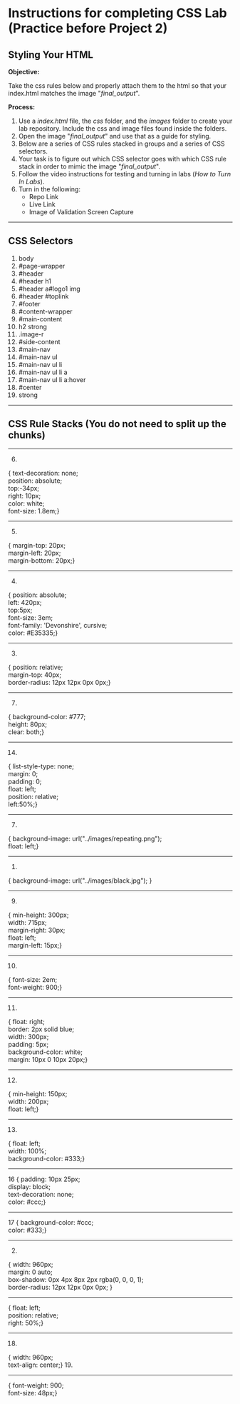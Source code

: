 # Instructions for completing CSS Lab (Practice before Project 2)
## Styling Your HTML

**Objective:**

Take the css rules below and properly attach them to the html so that your index.html matches the image "*final_output*". 

**Process:**
1.	Use a *index.html* file, the *css* folder, and the *images* folder to create your lab repository. Include the css and image files found inside the folders.
2.	Open the image "*final_output*" and use that as a guide for styling.
3.	Below are a series of CSS rules stacked in groups and a series of CSS selectors.
4.	Your task is to figure out which CSS selector goes with which CSS rule stack in order to mimic the image "*final_output*".
5.	Follow the video instructions for testing and turning in labs (*How to Turn In Labs*). 
6.	Turn in the following:
    * Repo Link
    * Live Link
    * Image of Validation Screen Capture
    

***

## CSS Selectors

1.	body
2.	#page-wrapper
3.	#header
4.	#header h1
5.	#header a#logo1 img
6.	#header #toplink
7.	#footer
8.	#content-wrapper
9.	#main-content
10.	h2 strong
11.	.image-r
12.	#side-content
13.	#main-nav
14.	#main-nav ul
15.	#main-nav ul li
16.	#main-nav ul li a
17.	#main-nav ul li a:hover
18.	#center
19.	strong

***

## CSS Rule Stacks (You do not need to split up the chunks)
***
<!--This is one of very few situations where br is justified, a semantic break in the text. REMOVE the br in your final CSS -->
6.
{ text-decoration: none;<br>
    position: absolute;<br>
    top:-34px;<br>
    right: 10px;<br>
    color: white;<br>
  font-size: 1.8em;}
***
5.
{ margin-top: 20px;<br>
  margin-left: 20px;<br>
  margin-bottom: 20px;}
***
4.
{   position: absolute;<br>
    left: 420px;<br>
    top:5px;<br>
  font-size: 3em;<br>
    font-family: 'Devonshire', cursive;<br>
  color: #E35335;}
***
3.
{ position: relative;<br>
  margin-top: 40px;<br>
  border-radius: 12px 12px 0px 0px;}
***
7.
{   background-color: #777;<br>
    height: 80px;<br>
    clear: both;}
***
14.
{   list-style-type: none;<br>
    margin: 0;<br>
    padding: 0;<br>
    float: left;<br>
    position: relative;<br>
    left:50%;}
***
7.
{   background-image: url("../images/repeating.png");<br>
    float: left;}
***
1.
{   background-image: url("../images/black.jpg"); }
***
9.
{   min-height: 300px;<br>
    width: 715px;<br>
    margin-right: 30px;<br>
    float: left;<br>
    margin-left: 15px;}
***
10.
{ font-size: 2em;<br>
  font-weight: 900;}
***
11.
{   float: right;<br>
    border: 2px solid blue;<br>
  width: 300px;<br>
    padding: 5px;<br>
    background-color: white;<br>
    margin: 10px 0 10px 20px;}
***
12.
{   min-height: 150px;<br>
    width: 200px;<br>
    float: left;}
***
13.
{   float: left;<br>
    width: 100%;<br>
    background-color: #333;}
***
16
{   padding: 10px 25px;<br>
    display: block;<br>
    text-decoration: none;<br>
    color: #ccc;}
***
17
{   background-color: #ccc;<br>
    color: #333;}
***
2.
{   width: 960px;<br>
    margin: 0 auto;<br>
    box-shadow: 0px 4px 8px 2px rgba(0, 0, 0, 1);<br>
    border-radius: 12px 12px 0px 0px; }
***
  
{   float: left;<br>
    position: relative;<br>
    right: 50%;}
***
18.
{       width: 960px;<br>
        text-align: center;}
19.
***
{       font-weight: 900;<br>
        font-size: 48px;}


